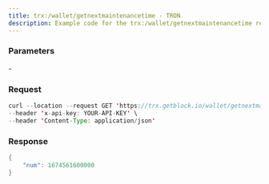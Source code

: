 ```yaml
---
title: trx:/wallet/getnextmaintenancetime - TRON
description: Example code for the trx:/wallet/getnextmaintenancetime rest method. Сomplete guide on how to use trx:/wallet/getnextmaintenancetime rest in GetBlock.io Web3 documentation.
---
```


### Parameters


\-

### Request

``` java
curl --location --request GET 'https://trx.getblock.io/wallet/getnextmaintenancetime' \
--header 'x-api-key: YOUR-API-KEY' \
--header 'Content-Type: application/json' 
```

###  Response

``` java
{
    "num": 1674561600000
}
```

